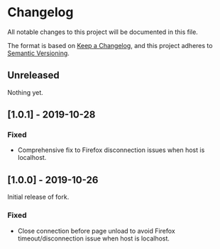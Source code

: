 # Changelog

All notable changes to this project will be documented in this file.

The format is based on [Keep a Changelog](https://keepachangelog.com/en/1.0.0/), and this project adheres to [Semantic Versioning](https://semver.org/spec/v2.0.0.html).

## Unreleased

Nothing yet.

## [1.0.1] - 2019-10-28

### Fixed

  - Comprehensive fix to Firefox disconnection issues when host is localhost.

## [1.0.0] - 2019-10-26

Initial release of fork.

### Fixed

  - Close connection before page unload to avoid Firefox timeout/disconnection issue when host is localhost.
